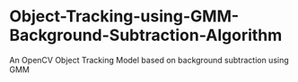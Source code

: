 # Object-Tracking-using-GMM-Background-Subtraction-Algorithm
An OpenCV Object Tracking Model based on background subtraction using GMM
